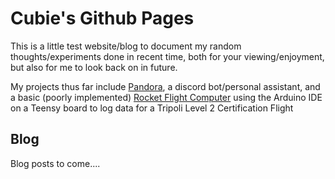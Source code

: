 # Cubie's Github Pages

This is a little test website/blog to document my random thoughts/experiments done in recent time, both for your viewing/enjoyment, but also for me to look back on in future.

My projects thus far include [Pandora](https://github.com/Cubie87/Pandora), a discord bot/personal assistant, and a basic (poorly implemented) [Rocket Flight Computer](https://github.com/Cubie87/L2RocketSoftware) using the Arduino IDE on a Teensy board to log data for a Tripoli Level 2 Certification Flight



## Blog

Blog posts to come....
